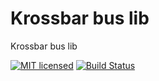 # Krossbar bus lib

Krossbar bus lib

[![MIT licensed][mit-badge]][mit-url]
[![Build Status][actions-badge]][actions-url]

[mit-badge]: https://img.shields.io/badge/license-MIT-blue.svg
[mit-url]: https://github.com/krossbar-platform/krossbar-bus/blob/main/LICENSE
[actions-badge]: https://github.com/krossbar-platform/krossbar-bus/actions/workflows/rust.yml/badge.svg
[actions-url]: https://github.com/krossbar-platform/krossbar-bus/actions/workflows/rust.yml